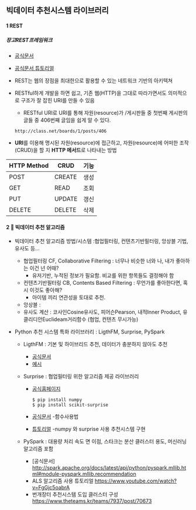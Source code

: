 ## 빅데이터 추천시스템 라이브러리

#### 1 REST

##### 장고REST프레임워크

- [공식문서](https://www.django-rest-framework.org/)
- [공식문서 튜토리얼](https://www.django-rest-framework.org/tutorial/quickstart/)

- REST는 웹의 장점을 최대한으로 활용할 수 있는 네트워크 기반의 아키텍쳐

- RESTful하게 개발을 하면 쉽고, 기존 웹(HTTP)을 그대로 따라가면서도 의미적으로 구조가 잘 잡힌 URI를 만들 수 있음

  - RESTful URI로 URI를 통해 자원(resource)가 /게시판들 중 첫번째 게시판의 글들 중 406번째 글임을 쉽게 알 수 있다.

  ```
  http://class.net/boards/1/posts/406
  ```

- **URI**를 이용해 명시된 자원(resource)에 접근하고,
  자원(resource)에 어떠한 조작(CRUD)을 할 지 **HTTP 메서드**로 나타내는 방법

| HTTP Method | CRUD   | 기능 |
| ----------- | ------ | ---- |
| POST        | CREATE | 생성 |
| GET         | READ   | 조회 |
| PUT         | UPDATE | 갱신 |
| DELETE      | DELETE | 삭제 |





#### 2 :handshake: **빅데이터 추천 알고리즘**

- 빅데이터 추천 알고리즘 방법/시스템 :협업필터링, 컨텐츠기반필터링, 앙상블 기법, 유사도 등...

  - 협업필터링 CF, Collaborative Filtering : 너무나 비슷한 너와 나, 내가 좋아하는 이건 넌 어때?
    - 유저기반, 누적된 정보가 필요함. 비교를 위한 항목들도 결정해야 함
  - 컨텐츠기반필터링 CB, Contents Based Filtering : 무언가를 좋아한다면, 혹시 이것도 좋아해? 
    - 아이템 끼리 연관성을 토대로 추천. 
  - 앙상블 : 
  - 유사도 계산 : 코사인Cosine유사도, 피어슨Pearson, 내적Inner Product, 유클리디안Euclideam거리함수 (협업, 컨텐츠 무시가능)

- Python 추천 시스템 특화 라이브러리  : LigthFM, Surprise, PySpark

  - LigthFM : 기본 및 하이브리드 추천, 데이터가 충분하지 않아도 추천 

    - [공식문서](https://making.lyst.com/lightfm/docs/index.html)
    - [예시](https://towardsdatascience.com/recommendation-system-in-python-lightfm-61c85010ce17)

  - Surprise : 협업필터링 위한 알고리즘 제공 라이브러리

    - [공식홈페이지](http://surpriselib.com/)

      ```
      $ pip install numpy
      $ pip install scikit-surprise
      ```

    - [공식문서](https://surprise.readthedocs.io/en/stable/) -함수사용법

    - [튜토리얼](https://blog.cambridgespark.com/tutorial-practical-introduction-to-recommender-systems-dbe22848392b) -numpy 와 surprise 사용 추천시스템 구현

  - PySpark : 대용량 처리 속도 면 이점, 스타크는 분산 클러스터 용도, 머신러닝 알고리즘 포함

    - [공식문서] http://spark.apache.org/docs/latest/api/python/pyspark.mllib.html#module-pyspark.mllib.recommendation
    - ALS 알고리즘 사용 튜토리얼 https://www.youtube.com/watch?v=FgGjc5oabrA
    - 번개장터 추천시스템 도입 클러스터 구성  https://www.theteams.kr/teams/7937/post/70673